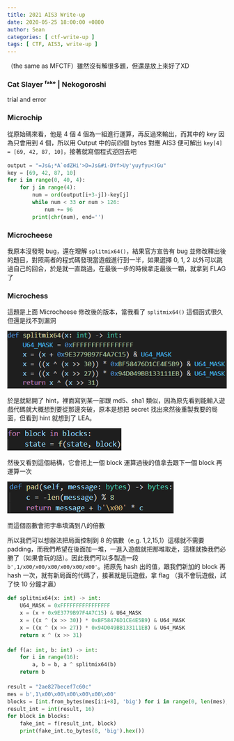 ```yaml
---
title: 2021 AIS3 Write-up
date: 2020-05-25 18:00:00 +0800
author: Sean
categories: [ ctf-write-up ]
tags: [ CTF, AIS3, write-up ]
---
```


（the same as MFCTF）雖然沒有解很多題，但還是放上來好了XD

### Cat Slayer ᶠᵃᵏᵉ | Nekogoroshi
trial and error

### Microchip
從原始碼來看，他是 4 個 4 個為一組進行運算，再反過來輸出，而其中的 key 因為只會用到 4 個，所以用 Output 中的前四個 bytes 對應 AIS3 便可解出 `key[4] = [69, 42, 87, 10]`，接著就寫個程式逆回去吧
```py
output = "=Js&;*A`odZHi'>D=Js&#i-DYf>Uy'yuyfyu<)Gu"
key = [69, 42, 87, 10]
for i in range(0, 40, 4):
    for j in range(4):
        num = ord(output[i+3-j])-key[j]
        while num < 33 or num > 126:
            num += 96
        print(chr(num), end='')
```

### Microcheese
我原本沒發現 bug，還在理解 `splitmix64()`，結果官方宣告有 bug 並修改釋出後的題目，對照兩者的程式碼發現當遊戲進行到一半，如果選擇 0, 1, 2 以外可以跳過自己的回合，於是就一直跳過，在最後一步的時候拿走最後一顆，就拿到 FLAG了

### Microchess
這題是上面 Microcheese 修改後的版本，當我看了 `splitmix64()` 這個函式很久但還是找不到漏洞

![](/assets/img/post/ais3/HjLRgpm.png)

於是就點開了 hint，裡面寫到某一部跟 md5、sha1 類似，因為原先看到能輸入遊戲代碼就大概想到要從那邊突破，原本是想把 secret 找出來然後重製我要的局面，但看到 hint 就想到了 LEA。

![](/assets/img/post/ais3/NjsojLr.png)

然後又看到這個結構，它會把上一個 block 運算過後的值拿去跟下一個 block 再運算一次

![](/assets/img/post/ais3/SwsGJ2k.png)

而這個函數會把字串填滿到八的倍數

所以我們可以想辦法把局面控制到 8 的倍數（e.g. 1,2,15,1）這樣就不需要 padding，而我們希望在後面加一堆，一進入遊戲就把那堆取走，這樣就換我們必勝了（如果會玩的話）。因此我們可以多製造一段 `b',1/x00/x00/x00/x00/x00/x00'`。把原先 hash 出的值，跟我們新加的 block 再 hash 一次，就有新局面的代碼了，接著就是玩遊戲，拿 flag （我不會玩遊戲，試了快 10 分鐘才贏）

```py
def splitmix64(x: int) -> int:
    U64_MASK = 0xFFFFFFFFFFFFFFFF
    x = (x + 0x9E3779B97F4A7C15) & U64_MASK
    x = ((x ^ (x >> 30)) * 0xBF58476D1CE4E5B9) & U64_MASK
    x = ((x ^ (x >> 27)) * 0x94D049BB133111EB) & U64_MASK
    return x ^ (x >> 31)

def f(a: int, b: int) -> int:
    for i in range(16):
        a, b = b, a ^ splitmix64(b)
    return b

result = "2ae827becef7c60c"
mes = b',1\x00\x00\x00\x00\x00\x00'
blocks = [int.from_bytes(mes[i:i+8], 'big') for i in range(0, len(mes), 8)]
result_int = int(result, 16)
for block in blocks:
    fake_int = f(result_int, block)
    print(fake_int.to_bytes(8, 'big').hex())
```